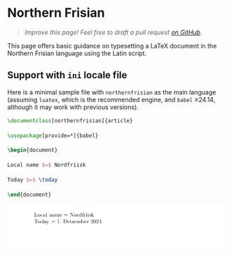 # Northern Frisian

<blockquote>
  <p><em>Improve this page! Feel free to draft a pull request <a href="https://github.com/latex3/babel/tree/docs/docs">on GitHub</a></em>.</p>
</blockquote>

This page offers basic guidance on typesetting a LaTeX document in the
Northern Frisian language using the Latin script.

## Support with `ini` locale file

Here is a minimal sample file with `northernfrisian` as the main language
(assuming `luatex`, which is the recommended engine, and `babel` ≥24.14,
although it may work with previous versions).

```tex
\documentclass[northernfrisian]{article}

\usepackage[provide=*]{babel}

\begin{document}

Local name $=$ Nordfriisk

Today $=$ \today

\end{document}
```

![](../media/locale-northernfrisian.png)